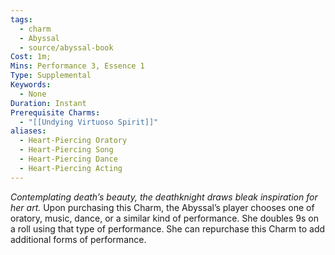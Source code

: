 ```yaml
---
tags:
  - charm
  - Abyssal
  - source/abyssal-book
Cost: 1m;
Mins: Performance 3, Essence 1
Type: Supplemental
Keywords:
  - None
Duration: Instant
Prerequisite Charms:
  - "[[Undying Virtuoso Spirit]]"
aliases:
  - Heart-Piercing Oratory
  - Heart-Piercing Song
  - Heart-Piercing Dance
  - Heart-Piercing Acting
---
```

*Contemplating death’s beauty, the deathknight draws bleak inspiration for her art.*
Upon purchasing this Charm, the Abyssal’s player chooses one of oratory, music, dance, or a similar kind of performance. She doubles 9s on a roll using that type of performance. She can repurchase this Charm to add additional forms of performance.